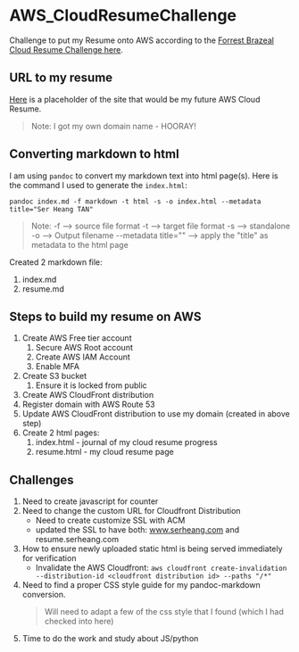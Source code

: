 # AWS_CloudResumeChallenge
Challenge to put my Resume onto AWS according to the [Forrest Brazeal Cloud Resume Challenge here](https://cloudresumechallenge.dev/docs/the-challenge/aws/).  

## URL to my resume  
[Here](https://resume.serheang.com/) is a placeholder of the site that would be my future AWS Cloud Resume.  
  > Note: I got my own domain name - HOORAY!

## Converting markdown to html  
I am using `pandoc` to convert my markdown text into html page(s).  Here is the command I used to generate the `index.html`:  
```
pandoc index.md -f markdown -t html -s -o index.html --metadata title="Ser Heang TAN"  
```
> Note: 
> -f --> source file format 
> -t --> target file format 
> -s --> standalone 
> -o --> Output filename 
> --metadata title="" --> apply the "title" as metadata to the html page  

Created 2 markdown file:
1. index.md
2. resume.md

## Steps to build my resume on AWS
1. Create AWS Free tier account
   1. Secure AWS Root account
   2. Create AWS IAM Account
   3. Enable MFA
2. Create S3 bucket
   1. Ensure it is locked from public  
3. Create AWS CloudFront distribution  
4. Register domain with AWS Route 53  
5. Update AWS CloudFront distribution to use my domain (created in above step)  
6. Create 2 html pages:  
    1. index.html - journal of my cloud resume progress
    2. resume.html - my cloud resume page


## Challenges  
1. Need to create javascript for counter 
2. Need to change the custom URL for Cloudfront Distribution  
    - Need to create customize SSL with ACM  
    - updated the SSL to have both: www.serheang.com and resume.serheang.com  
3. How to ensure newly uploaded static html is being served immediately for verification  
    - Invalidate the AWS Cloudfront: `aws cloudfront create-invalidation --distribution-id <cloudfront distribution id> --paths "/*"`  
4. Need to find a proper CSS style guide for my pandoc-markdown conversion.
    > Will need to adapt a few of the css style that I found (which I had checked into here)
5. Time to do the work and study about JS/python
